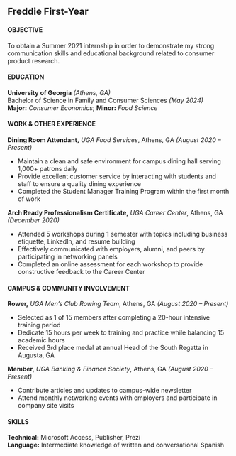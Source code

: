 ## Freddie First-Year

#### OBJECTIVE
To obtain a Summer 2021 internship in order to demonstrate my strong communication skills and educational background related to consumer product research.

#### EDUCATION
**University of Georgia** *(Athens, GA)* <br/>
Bachelor of Science in Family and Consumer Sciences *(May 2024)* <br/>
**Major:** *Consumer Economics*; **Minor:** *Food Science*

#### WORK & OTHER EXPERIENCE
**Dining Room Attendant,** *UGA Food Services*, Athens, GA *(August 2020 – Present)*
*	Maintain a clean and safe environment for campus dining hall serving 1,000+ patrons daily
*	Provide excellent customer service by interacting with students and staff to ensure a quality dining experience
*	Completed the Student Manager Training Program within the first month of work

**Arch Ready Professionalism Certificate,** *UGA Career Center*, Athens, GA *(December 2020)*
* Attended 5 workshops during 1 semester with topics including business etiquette, LinkedIn, and resume building
* Effectively communicated with employers, alumni, and peers by participating in networking panels
* Completed an online assessment for each workshop to provide constructive feedback to the Career Center

#### CAMPUS & COMMUNITY INVOLVEMENT
**Rower,** *UGA Men’s Club Rowing Team*, Athens, GA *(August 2020 – Present)*
* Selected as 1 of 15 members after completing a 20-hour intensive training period
* Dedicate 15 hours per week to training and practice while balancing 15 academic hours
* Received 3rd place medal at annual Head of the South Regatta in Augusta, GA

**Member,** *UGA Banking & Finance Society*, Athens, GA *(August 2020 – Present)*
* Contribute articles and updates to campus-wide newsletter
* Attend monthly networking events with employers and participate in company site visits

#### SKILLS
**Technical:** Microsoft Access, Publisher, Prezi <br/>
**Language:** Intermediate knowledge of written and conversational Spanish

